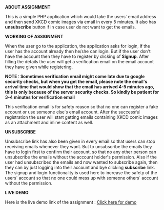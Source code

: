 **ABOUT ASSIGNMENT**

This is a simple PHP application which would take the users' email address and then send XKCD comic images via email in every 5 minutes.
It also has **unsubscribe** button if in case user do not want to get the emails.

**WORKING OF ASSIGNMENT**

When the user go to the application, the application asks for login, if the user has the account already then he/she can login.
But if the user don't have the account then they have to register by clicking of **Signup**. After filling the details the user will get a verification email on the email account they have given while registering.

**NOTE : Sometimes verification email might come late due to google security checks, but when you get the email, please note the email's arrival time that would show that the email has arrived 4-5 minutes ago, this is only because of the server security checks. So kindly be patient for 3-4 minutes for verification email**

This verification email is for safety reason so that no one can register a fake account or use someone else's email account.
After the successful registration  the user will start getting emails containing XKCD comic images as an attachment and inline content as well.

**UNSUBSCRIBE**

Unsubscribe link has also been given in every email so that users can stop receiving emails whenever they want. But to unsubscribe the emails they have to login first to confirm their account, so that no any other person can unsubscribe the emails without the account holder's permission.
Also if the user had unsubscribed the emails and now wanted to subscribe again, then they can by just logging into their account and bye clicking **subscribe** link.
The signup and login functionality is used here to increase the safety of the users' account so that no one could mess up with someone others' account without the permission.

**LIVE DEMO**

Here is the live demo link of the assignment : [Click here for demo](https://codesfree.fun/index.php)